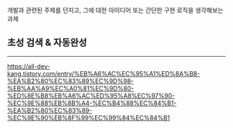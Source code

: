 개발과 관련된 주제를 던지고, 그에 대한 아이디어 또는 간단한 구현 로직을 생각해보는 과제


## 초성 검색 & 자동완성
----

https://all-dev-kang.tistory.com/entry/%EB%A6%AC%EC%95%A1%ED%8A%B8-%EA%B2%80%EC%83%89%EC%9D%98-%EB%AA%A9%EC%A0%81%EC%9D%80-%ED%8E%B8%EB%A6%AC%ED%95%A8%EC%97%90-%EC%9E%88%EB%8B%A4-%EC%B4%88%EC%84%B1-%EA%B2%80%EC%83%89-%EC%9E%90%EB%8F%99%EC%99%84%EC%84%B1